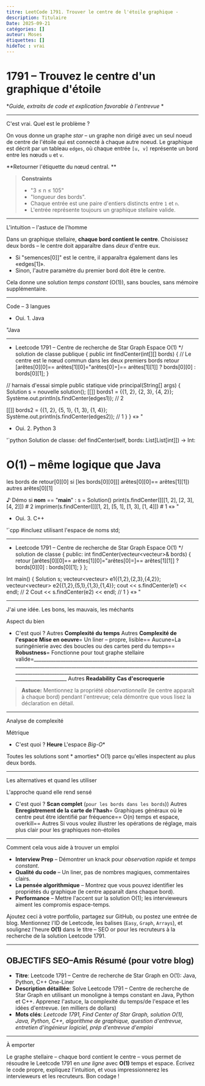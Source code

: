 ```yaml
---
titre: LeetCode 1791. Trouver le centre de l'étoile graphique -
description: Titulaire
Date: 2025-09-21
catégories: []
auteur: Moses
étiquettes: []
hideToc : vrai
---
```

# 1791 – Trouvez le centre d'un graphique d'étoile
**Guide, extraits de code et explication favorable à l'entrevue* *

---

C'est vrai. Quel est le problème ?

On vous donne un graphe *star* – un graphe non dirigé avec un seul noeud de centre de l'étoile qui est connecté à chaque autre noeud.
Le graphique est décrit par un tableau `edges`, où chaque entrée `[u, v]` représente un bord entre les nœuds `u` et `v`.

**Retourner l'étiquette du nœud central. **

> **Constraints**
> * "3 ≤ n ≤ 105"
> * "longueur des bords".
> * Chaque entrée est une paire d'entiers distincts entre `1` et `n`.
> * L'entrée représente toujours un graphique stellaire valide.

---

L'intuition – l'astuce de l'homme

Dans un graphique stellaire, **chaque bord contient le centre**.
Choisissez deux bords – le centre doit apparaître dans *deux* d'entre eux.

- Si "semences[0]]" est le centre, il apparaîtra également dans les «edges[1]».
- Sinon, l'autre paramètre du premier bord doit être le centre.

Cela donne une solution *temps constant* (O(1)), sans boucles, sans mémoire supplémentaire.

---

Code – 3 langues

- Oui. 1. Java

"Java
***
* Leetcode 1791 – Centre de recherche de Star Graph
Espace O(1)
*/
solution de classe publique {
public int findCenter(int[][] bords) {
// Le centre est le nœud commun dans les deux premiers bords
retour [arêtes[0][0]== arêtes[1][0]="arêtes[0]=]== arêtes[1][1]]
? bords[0][0] : bords[0][1];
}

// harnais d'essai simple
public statique vide principal(String[] args) {
Solution s = nouvelle solution();
[[]] bords1 = {{1, 2}, {2, 3}, {4, 2}};
Système.out.println(s.findCenter(edges1)); // 2

[[]] bords2 = {{1, 2}, {5, 1}, {1, 3}, {1, 4}};
Système.out.println(s.findCenter(edges2)); // 1
}
}
«» "

- Oui. 2. Python 3

'`python
Solution de classe:
def findCenter(self, bords: List[List[int]]) -> Int:
# O(1) – même logique que Java
les bords de retour[0][0] si [les bords[0][0]]]
arêtes[0][0]== arêtes[1][1]) autres arêtes[0][1]


♪ Démo
si __nom__ == "__main__" :
s = Solution()
print(s.findCenter([[[1, 2], [2, 3], [4, 2]]) # 2
imprimer(s.findCenter([[[1, 2], [5, 1], [1, 3], [1, 4]]) # 1
«» "

- Oui. 3. C++

'`cpp
#incluez <vecteur>
utilisant l'espace de noms std;

***
* Leetcode 1791 – Centre de recherche de Star Graph
Espace O(1)
*/
solution de classe {
public:
int findCenter(vecteur<vecteur<int>>& bords) {
retour [arêtes[0][0]== arêtes[1][0]="arêtes[0]=]== arêtes[1][1]]
? bords[0][0] : bords[0][1];
}
};

Int main() {
Solution s;
vecteur<vecteur<int>> e1{{1,2},{2,3},{4,2}};
vecteur<vecteur<int>> e2{{1,2},{5,1},{1,3},{1,4}};
cout << s.findCenter(e1) << endl; // 2
Cout << s.findCenter(e2) << endl; // 1
}
«» "

---

J'ai une idée. Les bons, les mauvais, les méchants

Aspect du bien
- C'est quoi ?
Autres **Complexité du temps**
Autres **Complexité de l'espace**
**Mise en oeuvre**= Un liner – propre, lisible== Aucune=La suringénierie avec des boucles ou des cartes perd du temps==
**Robustness**= Fonctionne pour tout graphe stellaire valide=______________________________________________________________________________________________________________________________________________________________________________________________________________________________________________ Autres
**Readability**
**Cas d'escroquerie**

> **Astuce:** Mentionnez la propriété *observationnelle* (le centre apparaît à chaque bord) pendant l'entrevue; cela démontre que vous lisez la déclaration en détail.

---

Analyse de complexité

Métrique
- C'est quoi ?
**Heure**
L'espace
*Big-O**

Toutes les solutions sont * amorties* O(1) parce qu'elles inspectent au plus deux bords.

---

Les alternatives et quand les utiliser

L'approche quand elle rend sensé
- C'est quoi ?
**Scan complet** (`pour les bords dans les bords`)) Autres
**Enregistrement de la carte de l'hash**= Graphiques généraux où le centre peut être identifié par fréquence== O(n) temps et espace, overkill==
Autres Si vous voulez illustrer les opérations de réglage, mais plus clair pour les graphiques non-étoiles

---

Comment cela vous aide à trouver un emploi

* **Interview Prep** – Démontrer un knack pour *observation rapide* et *temps constant*.
* **Qualité du code** – Un liner, pas de nombres magiques, commentaires clairs.
* **La pensée algorithmique** – Montrez que vous pouvez identifier les propriétés du graphique (le centre apparaît dans chaque bord).
* **Performance** – Mettre l'accent sur la solution O(1); les intervieweurs aiment les compromis espace-temps.

Ajoutez ceci à votre portfolio, partagez sur GitHub, ou postez une entrée de blog. Mentionnez l'ID de Leetcode, les balises (`Easy`, `Graph`, `Arrays`), et soulignez l'heure **O(1)** dans le titre – SEO or pour les recruteurs à la recherche de la solution Leetcode 1791.

---

## OBJECTIFS SEO–Amis Résumé (pour votre blog)

- **Titre**: Leetcode 1791 – Centre de recherche de Star Graph en O(1): Java, Python, C++ One-Liner
- **Description détaillée**: Solve Leetcode 1791 – Centre de recherche de Star Graph en utilisant un monoligne à temps constant en Java, Python et C++. Apprenez l'astuce, la complexité du temps/de l'espace et les idées d'entrevue. (en milliers de dollars)
- **Mots clés**: *Leetcode 1791, Find Center of Star Graph, solution O(1), Java, Python, C++, algorithme de graphique, question d'entrevue, entretien d'ingénieur logiciel, prép d'entrevue d'emploi*

---

À emporter

Le graphe stellaire – chaque bord contient le centre – vous permet de résoudre le Leetcode 1791 en *une ligne* avec **O(1)** temps et espace.
Écrivez le code propre, expliquez l'intuition, et vous impressionnerez les intervieweurs et les recruteurs. Bon codage !